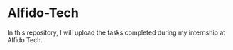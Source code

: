 # Alfido-Tech
In this repository, I will upload the tasks completed during my internship at Alfido Tech.

